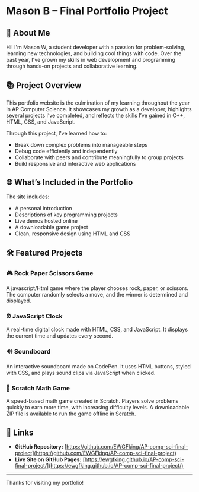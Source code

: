 # Mason B – Final Portfolio Project

## 👋 About Me

Hi! I'm Mason W, a student developer with a passion for problem-solving, learning new technologies, and building cool things with code. Over the past year, I've grown my skills in web development and programming through hands-on projects and collaborative learning.

## 📚 Project Overview

This portfolio website is the culmination of my learning throughout the year in AP Computer Science. It showcases my growth as a developer, highlights several projects I’ve completed, and reflects the skills I’ve gained in C++, HTML, CSS, and JavaScript.

Through this project, I’ve learned how to:
- Break down complex problems into manageable steps
- Debug code efficiently and independently
- Collaborate with peers and contribute meaningfully to group projects
- Build responsive and interactive web applications

## 🌐 What’s Included in the Portfolio

The site includes:
- A personal introduction
- Descriptions of key programming projects
- Live demos hosted online
- A downloadable game project
- Clean, responsive design using HTML and CSS

## 🛠️ Featured Projects

### 🎮 Rock Paper Scissors Game
A javascript/Html game where the player chooses rock, paper, or scissors. The computer randomly selects a move, and the winner is determined and displayed.

### ⏰ JavaScript Clock
A real-time digital clock made with HTML, CSS, and JavaScript. It displays the current time and updates every second.

### 🔊 Soundboard
An interactive soundboard made on CodePen. It uses HTML buttons, styled with CSS, and plays sound clips via JavaScript when clicked.

### 🧮 Scratch Math Game
A speed-based math game created in Scratch. Players solve problems quickly to earn more time, with increasing difficulty levels. A downloadable ZIP file is available to run the game offline in Scratch.

## 🔗 Links

- **GitHub Repository:** [https://github.com/EWGFking/AP-comp-sci-final-project](https://github.com/EWGFking/AP-comp-sci-final-project)
- **Live Site on GitHub Pages:** [https://ewgfking.github.io/AP-comp-sci-final-project/](https://ewgfking.github.io/AP-comp-sci-final-project/)

---

Thanks for visiting my portfolio!
